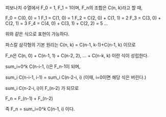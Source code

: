 <!-- 
피보나치 수열을 f(n), f(0)=1, f(1)=1 이라고 하죠.

조합을 C(n, k)라고 표현을 하죠.

f(0) = C(0, 0) = 1

f(1) = C(1, 0) = 1

f(2) = C(2, 0) + C(1, 1) = 2

f(3) = C(3, 0) + C(2, 1) = 3

f(4) = C(4, 0) + C(3, 1) + C(2, 2) = 5

...

와 같이 표현할 수 있습니다.

파스칼 삼각형의 기본 원리는 C(n, k) = C(n-1, k-1)+C(n-1, k) 입니다.

f(n) = C(n, 0) + C(n-1, 1) + C(n-2, 2), ... + C(n-k, k) 가 됩니다.

       = sum_k C(n-k, k) = sum_k C(n-k-1,k) + sum_k C(n-k-1, k-1)

sum_k C(n-k-1, k) = f(n-1) 이 되고요.

sum_k C(n-k-1, k-1) = sum_k C(n-2-k, k)  (이때, k=0일 때에는 버리게 됩니다.)

sum_k C(n-2-k, k) = f(n-2) 가 되어서,

실제로, f(n-1) + f(n-2) 가 됩니다.

​ -->

##

피보나치 수열에서 F_0 = 1, F_1 = 1이며, 
F_n의 조합은 C(n, k)라고 할 때,

F_0 = C(0, 0) = 1
F_1 = C(1, 0) = 1
F_2 = C(2, 0) + C(1, 1) = 2
F_3 = C(3, 0) + C(2, 1) = 3
F_4 = C(4, 0) + C(3, 1) + C(2, 2) = 5 
...

위와 같은 식으로 표현이 가능하다.

파스칼 삼각형의 기본 원리는 C(n, k) = C(n-1, k-1)+C(n-1, k) 이므로

F_n은
C(n, 0) + C(n-1, 1) + C(n-2, 2), ... + C(n-k, k) 이란 식이 성립한다.

sum_i=0^k C(n-i-1, i)은 F_n-1이 되며,

sum_i C(n-i-1, i-1) = sum_i C(n-2-i, i)  (이때, i=0이면 해당 식은 버린다.)

sum_i C(n-2-i, i)이 F_(n-2) 가 되므로

F_n = F_(n-1) + F_(n-2)

즉 F_n = sum_i=0^k C(n-1, i) 이다.
